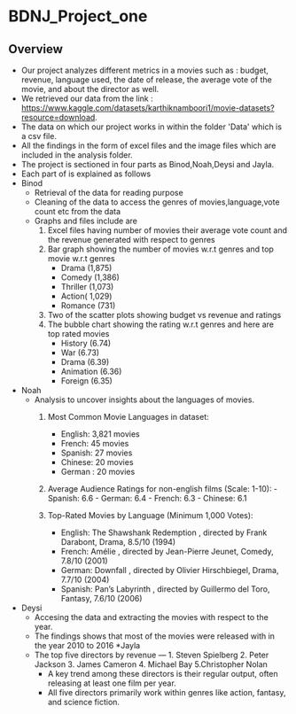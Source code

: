 # BDNJ_Project_one
## Overview
* Our project analyzes different metrics in a movies such as : budget, revenue, language used, the date of release, the average vote of the movie, and about the director as well.
* We retrieved our data from the link : https://www.kaggle.com/datasets/karthiknamboori1/movie-datasets?resource=download.
* The data on which our project works in within the folder 'Data' which is a csv file.
* All the findings in the form of excel files and the image files which are included in the analysis folder.
* The project is sectioned in four parts as Binod,Noah,Deysi and Jayla.
* Each part of is explained as follows
* Binod
    - Retrieval of the data for reading purpose
	- Cleaning of the data to access the genres of movies,language,vote count etc from the data
	- Graphs and files include are 
		1. Excel files having number of movies their average vote count and the revenue generated with respect to genres
		2. Bar graph showing the number of movies w.r.t genres and top movie w.r.t genres
            - Drama (1,875)
            - Comedy (1,386)
            - Thriller (1,073)
            - Action( 1,029)
            - Romance (731)
        3. Two of the scatter plots showing budget vs revenue and ratings 
        4. The bubble chart showing the rating w.r.t genres and here are top rated movies
            - History (6.74)
            - War (6.73)
            - Drama (6.39)
            - Animation (6.36)
            - Foreign (6.35)
* Noah 
    - Analysis to uncover  insights about the languages of movies.
        1. Most Common Movie Languages in dataset:
            - English: 3,821 movies
            - French: 45 movies
            - Spanish: 27 movies
            - Chinese: 20 movies
            - German  : 20 movies

        2.   Average Audience Ratings for non-english films (Scale: 1-10):
            - Spanish: 6.6
            - German: 6.4
            - French: 6.3
            - Chinese: 6.1

        3. Top-Rated Movies by Language (Minimum 1,000 Votes):
            - English: The Shawshank Redemption , directed by Frank Darabont, Drama, 8.5/10 (1994)
            - French: Amélie , directed by Jean-Pierre Jeunet, Comedy, 7.8/10 (2001)
            - German: Downfall , directed by Olivier Hirschbiegel, Drama, 7.7/10 (2004)
            - Spanish: Pan’s Labyrinth , directed by Guillermo del Toro, Fantasy, 7.6/10 (2006)
* Deysi
    - Accesing the data and extracting the movies with respect to the year.
    - The findings shows that most of the movies were released with in the year 2010 to 2016
*Jayla
    - The top five directors by revenue — 
            1. Steven Spielberg 
            2. Peter Jackson
            3. James Cameron
            4. Michael Bay
            5.Christopher Nolan
        - A key trend among these directors is their regular output, often releasing at least one film per year.
        - All five directors primarily work within genres like action, fantasy, and science fiction.


